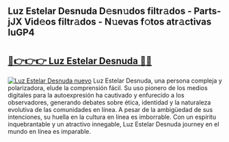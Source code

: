 ## Luz Estelar Desnuda D𝚎sn𝚞dos filtr𝚊dos - Parts-jJX Vid𝚎os filtr𝚊dos - N𝚞evas f𝚘tos atr𝚊ctivas IuGP4

# <h2><a href="http://mbb92j.tromn.icu/?c=Luz+Estelar+Desnuda">🔗👉👉👉 Luz Estelar Desnuda 🔗🔗</a></h2>

[![Luz Estelar Desnuda nuevo](https://i.imgur.com/pEAQMta.gif)](http://mbb92j.tromn.icu/?c=Luz+Estelar+Desnuda)
Luz Estelar Desnuda, una persona compleja y polarizadora, elude la comprensión fácil. Su uso pionero de los medios digitales para la autoexpresión ha cautivado y enfurecido a los observadores, generando debates sobre ética, identidad y la naturaleza evolutiva de las comunidades en línea. A pesar de la ambigüedad de sus intenciones, su huella en la cultura en línea es imborrable. Con un espíritu inquebrantable y un atractivo innegable, Luz Estelar Desnuda journey en el mundo en línea es imparable.
